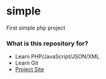 # simple
First simple php project
### What is this repository for? ###
* Learn PHP/JavaScript/JSON/XML
* Learn Git
* [Project Site](http://simple.vspds.ru)